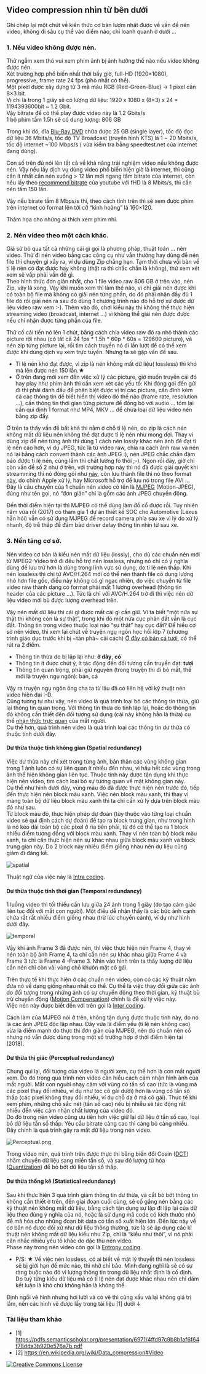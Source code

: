 ## Video compression nhìn từ bên dưới

Ghi chép lại một chút về kiến thức cơ bản lượm nhặt được về vấn đề nén video, không đi sâu cụ thể vào điểm nào, chỉ loanh quanh ở dưới …

### 1. Nếu video không được nén.
Thử ngẫm xem thú vui xem phim ảnh bị ảnh hưởng thế nào nếu video không được nén.  
Xét trường hợp phổ biến nhất thời bấy giờ, full-HD (1920×1080), progressive, frame rate 24 fps (phò nhất có thể).  
Một pixel được xây dựng từ 3 mã màu RGB (Red-Green-Blue) → 1 pixel cần 8×3 bit.  
Vị chi là trong 1 giây sẽ có lượng dữ liệu: 1920 x 1080 x (8×3) x 24 = 1194393600bit ~ 1.2 Gbit.  
Vậy bitrate để có thể play được video này là 1.2 Gbits/s  
1 bộ phim tầm 1.5h sẽ có dung lượng: 806 GB  

Trong khi đó, đĩa [Blu-Ray DVD](https://en.wikipedia.org/wiki/Blu-ray) chứa được 25 GB (single layer), tốc độ đọc dữ liệu 36 Mbits/s, tốc độ TV Broadcast (truyền hình KTS) là 1 ~ 20 Mbits/s, tốc độ internet ~100 Mbps/s ( vừa kiểm tra bằng speedtest.net của internet đang dùng).

Con số trên đủ nói lên tất cả về khả năng trải nghiệm video nếu không được nén. Vậy nếu lấy dịch vụ dùng video phổ biến hiện giờ là internet, thì cũng cần ít nhất cần nén xuống > 12 lần mới ngang tầm bitrate của internet, còn nếu lấy theo [recommend bitrate](https://support.google.com/youtube/answer/1722171?hl=en) của youtube với fHD là 8 Mbits/s, thì cần nén tầm 150 lần.

Vậy nếu birate tầm 8 Mbps/s thì, theo cách tính trên thì sẽ xem được phim trên internet có format lên tới cỡ “kinh hoàng” là 160×120.

Thảm họa cho những ai thích xem phim nhỉ.

### 2. Nén video theo một cách khác.
Giả sử bỏ qua tất cả những cái gì gọi là phương pháp, thuật toán … nén video. Thử đi nén video bằng các công cụ như vẫn thường hay dùng để nén file thì chuyện gì xẩy ra, ví dụ dùng Zip chẳng hạn. Tạm thời chưa vội bàn về tỉ lệ nén có đạt được hay không (thật ra thì chắc chắn là không), thử xem xét xem sẽ vấp phải vấn đề gì.  
Theo hình thức đơn giản nhất, cho 1 file video raw 806 GB ở trên vào, nén Zip, vậy là xong. Vậy khi muốn xem thì làm thế nào, vì chỉ giải nén được khi có toàn bộ file mà không có giải nén từng phần, do đó phải nhận đầy đủ 1 file đó rồi giải nén ra sau đó dùng 1 chương trình nào đó hỗ trợ xử được dữ liệu video raw xem :-). Thêm vào đó, chơi kiểu này thì không thể thực hiện streaming video (broadcast, internet …) vì không thể giải nén được được nếu chỉ nhận được từng phần của file.  

Thử cố cải tiến nó lên 1 chút, bằng cách chia video raw đó ra nhỏ thành các picture rời nhau (có tất cả 24 fps * 1.5h * 60p * 60s = 129600 picture), và nén zip từng picture lại, rồi tìm cách truyền nó đi lần lượt để có thể xem được khi dùng dịch vụ xem trực tuyến. Nhưng ta sẽ gặp vấn đề sau.

- Tỉ lệ nén khó đạt được, vì zip là nén không mất dữ liệu( lossless) thì khó mà lên được nén 150 lần.★
- Ở trên đang mới xem đến việc xử lý các picture, giờ muốn truyền cái đó hay play như phim ảnh thì cần xem xét các yếu tố: Khi đóng gói đến gửi đi thì phải đánh dấu để phân biệt được vị trí các picture, cần đính kèm cả các thông tin để biết hiển thị video đó thế nào (frame rate, resolution …), cần thông tin thời gian từng picture để đồng bộ với audio … tóm lại cần qui định 1 format như MP4, MKV … để chứa loại dữ liệu video nén bằng zip đấy.

Ở trên ta thấy vấn đề bất khả thi nằm ở chỗ tỉ lệ nén, do zip là cách nén không mất dữ liệu nên không thể đạt được tỉ lệ nén như mong đợi. Thay vì dùng zip để nén từng ảnh thì dùng 1 cách nén lossly khác nén ảnh để đạt tỉ lệ nén cao hơn, ví dụ JPEG, tức là từ video raw, chia ra cách ảnh raw và nén nó lại bằng cách convert thành các ảnh JPEG :), nén JPEG chắc chắn đảm bảo được tỉ lệ nén, cùng lắm thì chất lường fò thôi ;-). Ngon rồi đây, giờ chỉ còn vấn đề số 2 như ở trên, với trường hợp này thì nó đã được giải quyết khi streamming thì nó đóng gói như [này](https://tools.ietf.org/html/rfc2435), còn lưu thành file thì nó theo format [này](https://staticky.com/dl/ftp.apple.com/developer/Development_Kits/QuickTime/Programming_Stuff/Documentation/QuickTime-JPEGSpec.pdf), do chính Apple xử lý, hay Microsoft hỗ trợ để lưu nó trong file AVI …
Đây là câu chuyển của 1 chuẩn nén video có tên là [MJPEG](https://en.wikipedia.org/wiki/Motion_JPEG) (Motion-JPEG), đúng như tên gọi, nó “đơn giản” chỉ là gồm các ảnh JPEG chuyển động.

Đến thời điểm hiện tại thì MJPEG có thể dùng làm đồ cổ được rồi. Tuy nhiên năm vừa rồi (2017) có tham gia 1 dự án thiết kế SOC cho Automotive (Lexus hẳn hỏi) vẫn có sử dụng MJPEG để record camera phía sau xe vì lý do xử lý nhanh, độ trễ thấp để đảm bảo driver delay thông tin nhìn từ sau xe.

### 3. Nền tảng cơ sở.
Nén video cơ bản là kiểu nén mất dữ liệu (lossly), cho dù các chuẩn nén mới từ MPEG2-Video trở đi đều hỗ trợ nén lossless, nhưng nó chỉ có ý nghĩa dùng để lưu trữ hơn là dùng trong lĩnh vực sử dụng, do tỉ lệ nén thấp. Khi nén lossless thì chỉ từ AVC/H.264 mới có thể nén thành file có dung lượng nhỏ hơn file gốc, điều này không có gì ngạc nhiên, do việc chuyển từ file video raw thành dạng có format phải mất 1 lượng overhead (thông tin header của các picture …). Tức là chỉ với AVC/H.264 trở đi thì việc nén dữ liệu video mới bù được lượng overhead trên.

Vậy nén mất dữ liệu thì cái gì được mất cái gì cần giữ. Vì ta biết “một nửa sự thật thì không còn là sự thật”, trong khi đó một nửa cục phân đất vẫn là cục đất. Thông tin trong video thuộc loại nào “sự thật” hay cục đất?
Để hiểu cơ sở nén video, thì xem lại chút về truyện ngụ ngôn học hồi lớp 7 (chương trình giáo dục trước khi bị ~tàn phá~ cải cách) [Ở đây có bán cá tươi](https://lazi.vn/truyen_cuoi/d/truyen-cuoi-treo-bien-o-day-co-ban-ca-tuoi), có thể rút ra 2 điểm.

- Thông tin thừa do bị lặp lại như: **ở đây**, **có**
- Thông tin ít được chút ý, ít tác động đến đối tương cần truyền đạt: **tươi**
- Thông tin quan trọng, phải giữ nguyên (trong truyện thì đi bỏ mất, thế mới là truyện ngụ ngôn): bán, cá

Vậy ra truyện ngụ ngôn ông cha ta từ lâu đã có liên hệ với kỹ thuật nén video hiện đại :-D.  
Cũng tương tự như vậy, nén video là quá trình loại bỏ các thông tin thừa, giữ lại thông tin quan trọng. Với thông tin thừa do tính lặp lại, hoặc do thông tin đó không cần thiết đến đối tượng sử dụng (cái này không hẳn là thừa) cụ thể [nhận thức trực quan](https://en.wikipedia.org/wiki/Human_visual_system_model) của mắt người.  
Cụ thể hơn, quá trình nén video là quá trình loại các thông tin dư thừa có thuộc tính dưới đây.

#### Dư thừa thuộc tính không gian (Spatial redundancy)
Việc dư thừa này chỉ xét trong từng ảnh, bản thân các vùng không gian trong 1 ảnh luôn có sự liên quan ít nhiều đến nhau, vì hầu hết các vùng trong ảnh thể hiện không gian liên tục. Thuộc tính này được tận dụng khi thực hiện nén video, tìm cách loại bỏ sự tương quan về mặt không gian này.  
Cụ thể như hình dưới đây, vùng màu đỏ đã được thực hiện nén trước đó, tiếp đến thực hiện nén block màu xanh. Việc nén block màu xanh, thì thay vì mang toàn bộ dữ liệu block màu xanh thì ta chỉ cần xử lý dựa trên block màu đỏ như sau.  
Từ block màu đỏ, thực hiện phép dự đoán (tùy thuộc vào từng loại chuẩn video sẽ qui định cách dự đoán) để tạo ra block trung gian, như trong hình là nó kéo dài toàn bộ các pixel ở rìa bên phải, từ đó có thể tạo ra 1 block nhiều điểm tương đồng với block màu xanh. Thay vì nén toàn bộ block màu xanh, ta chỉ cần thực hiện nén sự khác nhau giữa block màu xanh và block trung gian này. Do 2 block này nhiều điểm giống nhau nên dự liệu cũng giảm đi đáng kể.

![spatial](/assets/2018/08/spatial.png)  

Thuật ngữ của việc này là [Intra coding](https://en.wikipedia.org/wiki/Intra-frame_coding).

#### Dư thừa thuộc tính thời gian (Temporal redundancy)
1 luồng video thì tối thiểu cần lưu giữa 24 ảnh trong 1 giây (do tạo cảm giác liên tục đối với mắt con người). Một điều dễ nhận thấy là các bức ảnh cạnh chứa rất rất nhiều điểm giống nhau (trừ lúc chuyển cảnh), ví dụ như hình dưới đây.

![temporal](/assets/2018/08/temporal.png)

Vậy khi ảnh Frame 3 đã được nén, thì việc thực hiện nén Frame 4, thay vì nén toàn bộ ảnh Frame 4, ta chỉ cần nén sự khác nhau giữa Frame 4 và Frame 3 tức là Frame 4 -Frame 3. Nhìn vào hình trên ta thấy lượng dữ liệu cần nén chỉ còn vài vùng chỗ khuôn mặt cô gái.

Trên thực tế khi thực hiện ở các chuẩn nén video, còn có các kỹ thuật nằm đưa nó về dạng giống nhau nhất có thể. Cụ thể là việc thay đổi giữa các ảnh do đối tượng trong những ảnh có sự chuyển động theo thời gian, kỹ thuật bù trừ chuyển động ([Motion Compensation](https://en.wikipedia.org/wiki/Motion_compensation)) chính là để xử lý việc này.  
Việc nén này được biết đến với trên gọi là [Inter coding](https://en.wikipedia.org/wiki/Inter_frame).

Cách làm của MJPEG nói ở trên, không tận dụng được thuộc tính này, do nó là các ảnh JPEG độc lập nhau. Đây vừa là điểm yếu (tỉ lệ nén không cao) vừa là điểm mạnh do thực thi đơn giản của MJPEG, nên dù chuẩn nén cổ nhưng nó vẫn được dùng trong một số trường hợp ở thời điểm hiện tại (2018).

#### Dư thừa thị giác (Perceptual redundancy)
Chung qui lại, đối tượng của video là người xem, cụ thể hơn là con mắt người xem. Do đó trong quá trình nén video cần hiểu cách cảm nhận hình ảnh của mắt người. Mắt con người nhạy cảm với vùng có tần số cao (tức là vùng mà các pixel thay đổi nhiều, ví dụ như tóc cô gái dưới) hơn là vùng có tần số thấp (các pixel không thay đổi nhiều, ví dụ chỗ da ở má cô gái). Thực tế khi xem phim, những chỗ sắc nét (tần số cao) nếu bị nhiễu sẽ tác động rất nhiều đển việc cảm nhận chất lượng của video đó.  
Do đó trong nén video cũng ưu tiên hơn việc giữ lại dữ liệu ở tần số cao, loại bỏ dữ liệu tần số thấp. Yêu cầu bitrate càng cao thì càng bỏ càng nhiều. Đây chính là quá trình gây ra mất dữ liệu trong nén video.

![Perceptual.png](/assets/2018/08/perceptual.png)

Trong video nén, quá trình trên được thực thi bằng biến đổi Cosin ([DCT](https://en.wikipedia.org/wiki/Discrete_cosine_transform)) nhằm chuyển dữ liệu sang miền tần số, và sau đó lượng tử hóa ([Quantization](https://en.wikipedia.org/wiki/Quantization_(image_processing))) để bỏ bớt dữ liệu tần số thấp.

#### Dư thừa thống kê (Statistical redundancy)
Sau khi thực hiện 3 quá trình giảm thông tin dư thừa, và cắt bỏ bớt thông tin không cần thiết ở trên, đến giai đoạn cuối cùng, sẽ cố gắng nén bằng các kỹ thuật nén không mất dữ liệu, bằng cách tận dụng sự lặp đi lặp lại của dữ liệu theo đúng ý nghĩa của nó, hoặc là sử dụng mã code có kích thước nhỏ để mã hóa cho những đoạn bit data có tần số xuất hiện lớn .Đến lúc này về cơ bản nó được đối xử như dữ liệu thông thường, tức là sẽ áp dụng các kĩ thuật nén không mất dữ liệu kiểu như Zip, chỉ là “kiểu như thôi”, vì nó phải cân nhắc nhiều yếu tố khác do đặc thù nén video.  
Phase này trong nén video còn gọi là [Entropy coding](https://en.wikipedia.org/wiki/Entropy_coding).

- P/S: ★ Về việc nén lossless, có ai biết về mặt lý thuyết thì nén lossless sẽ bị giới hạn đế mức nào, thì nhờ chỉ bảo. Mình đang nghĩ là sẽ có sự ràng buộc nào đó vì lượng thông tin trong dữ liệu nhất định là cố định. Do tuỳ từng kiểu dữ liệu mà có tỉ lệ nén đạt được khác nhau nên chỉ dám kết luận là khó chứ không hẳn là không thể.  

Định ngồi vẽ hình nhưng hơi lười vả có vẽ thì cũng xấu và lại không giá trị lắm, nên các hình vẽ được lấy trong tài liệu [1] dưới ↓  

### Tài liệu tham khảo
- [1] https://pdfs.semanticscholar.org/presentation/6971/4ffd97c9b8b1af6f64f78dda3b920e576a7b.pdf
- [2] https://en.wikipedia.org/wiki/Data_compression#Video

<a rel="license" href="http://creativecommons.org/licenses/by-nc-nd/4.0/"><img alt="Creative Commons License" style="border-width:0" src="https://i.creativecommons.org/l/by-nc-nd/4.0/80x15.png" />
